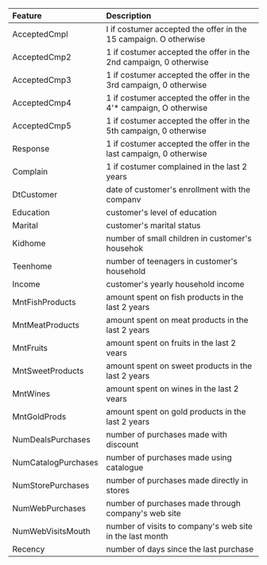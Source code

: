 | Feature             | Description                                                        |
| :------------------ | :----------------------------------------------------------------- |
| AcceptedCmpl        | I if costumer accepted the offer in the 15 campaign. O otherwise   |
| AcceptedCmp2        | 1 if costumer accepted the offer in the 2nd campaign, 0 otherwise  |
| AcceptedCmp3        | 1 if costumer accepted the offer in the 3rd campaign, 0 otherwise  |
| AcceptedCmp4        | 1 if costumer accepted the offer in the 4'* campaign, O otherwise  |
| AcceptedCmp5        | 1 if costumer accepted the offer in the 5th campaign, 0 otherwise  |
| Response            | 1 if costumer accepted the offer in the last campaign, 0 otherwise |
| Complain            | 1 if costumer complained in the last 2 years                       |
| DtCustomer          | date of customer's enrollment with the companv                     |
| Education           | customer's level of education                                      |
| Marital             | customer's marital status                                          |
| Kidhome             | number of small children in customer's househok                    |
| Teenhome            | number of teenagers in customer's household                        |
| Income              | customer's yearly household income                                 |
| MntFishProducts     | amount spent on fish products in the last 2 years                  |
| MntMeatProducts     | amount spent on meat products in the last 2 years                  |
| MntFruits           | amount spent on fruits in the last 2 vears                         |
| MntSweetProducts    | amount spent on sweet products in the last 2 years                 |
| MntWines            | amount spent on wines in the last 2 vears                          |
| MntGoldProds        | amount spent on gold products in the last 2 years                  |
| NumDealsPurchases   | number of purchases made with discount                             |
| NumCatalogPurchases | number of purchases made using catalogue                           |
| NumStorePurchases   | number of purchases made directly in stores                        |
| NumWebPurchases     | number of purchases made through company's web site                |
| NumWebVisitsMouth   | number of visits to company's web site in the last month           |
| Recency             | number of days since the last purchase                             |